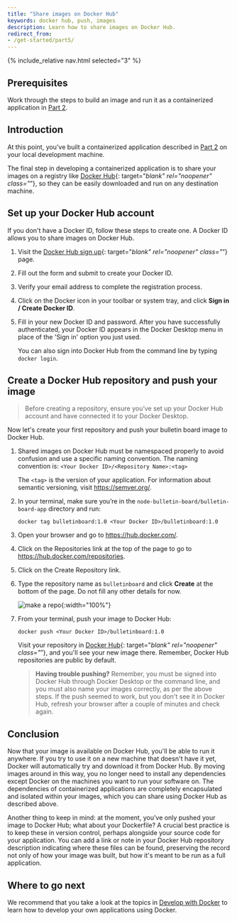 ```yaml
---
title: "Share images on Docker Hub"
keywords: docker hub, push, images
description: Learn how to share images on Docker Hub.
redirect_from:
- /get-started/part5/
---
```


{% include_relative nav.html selected="3" %}

## Prerequisites

Work through the steps to build an image and run it as a containerized application in [Part 2](part2.md).

## Introduction

At this point, you've built a containerized application described in [Part 2](part2.md) on your local development machine.

The final step in developing a containerized application is to share your images on a registry like [Docker Hub](https://hub.docker.com/){: target="_blank" rel="noopener" class="_”}, so they can be easily downloaded and run on any destination machine.

## Set up your Docker Hub account

If you don't have a Docker ID, follow these steps to create one. A Docker ID allows you to share images on Docker Hub.

1.  Visit the [Docker Hub sign up](https://hub.docker.com/signup){: target="_blank" rel="noopener" class="_”} page.

2.  Fill out the form and submit to create your Docker ID.

3.  Verify your email address to complete the registration process.

4.  Click on the Docker icon in your toolbar or system tray, and click **Sign in / Create Docker ID**.

5.  Fill in your new Docker ID and password. After you have successfully authenticated, your Docker ID appears in the Docker Desktop menu in place of the 'Sign in' option you just used.

    You can also sign into Docker Hub from the command line by typing `docker login`.

## Create a Docker Hub repository and push your image

>
> Before creating a repository, ensure you’ve set up your Docker Hub account and have connected it to your Docker Desktop.

Now let's create your first repository and push your bulletin board image to Docker Hub.

1.  Shared images on Docker Hub must be namespaced properly to avoid confusion and use a specific naming convention.  The naming convention is:
    `<Your Docker ID>/<Repository Name>:<tag>`
    
    The `<tag>` is the version of your application.  For information about semantic versioning, visit https://semver.org/.

2.  In your terminal, make sure you’re in the `node-bulletin-board/bulletin-board-app` directory and run:

    ```shell
    docker tag bulletinboard:1.0 <Your Docker ID>/bulletinboard:1.0
    ```

3.  Open your browser and go to https://hub.docker.com/.

2.  Click on the Repositories link at the top of the page to go to https://hub.docker.com/repositories.

3.  Click on the Create Repository link.

4.  Type the repository name as `bulletinboard` and click **Create** at the bottom of the page. Do not fill any other details for now.

    ![make a repo](images/newrepo.png){:width="100%"}

5.  From your terminal, push your image to Docker Hub:

    ```shell
    docker push <Your Docker ID>/bulletinboard:1.0
    ```

    Visit your repository in [Docker Hub](https://hub.docker.com/repositories){: target="_blank" rel="noopener" class="_”}, and you'll see your new image there. Remember, Docker Hub repositories are public by default.

    > **Having trouble pushing?** Remember, you must be signed into Docker Hub through Docker Desktop or the command line, and you must also name your images correctly, as per the above steps. If the push seemed to work, but you don't see it in Docker Hub, refresh your browser after a couple of minutes and check again.

## Conclusion

Now that your image is available on Docker Hub, you'll be able to run it anywhere. If you try to use it on a new machine that doesn't have it yet, Docker will automatically try and download it from Docker Hub. By moving images around in this way, you no longer need to install any dependencies except Docker on the machines you want to run your software on. The dependencies of containerized applications are completely encapsulated and isolated within your images, which you can share using Docker Hub as described above.

Another thing to keep in mind: at the moment, you've only pushed your image to Docker Hub; what about your Dockerfile? A crucial best practice is to keep these in version control, perhaps alongside your source code for your application. You can add a link or note in your Docker Hub repository description indicating where these files can be found, preserving the record not only of how your image was built, but how it's meant to be run as a full application.

## Where to go next

We recommend that you take a look at the topics in [Develop with Docker](../develop/index.md) to learn how to develop your own applications using Docker.
